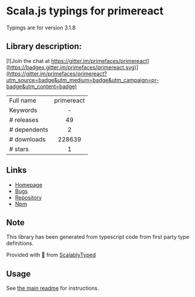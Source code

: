 
# Scala.js typings for primereact

Typings are for version 3.1.8

## Library description:
[![Join the chat at https://gitter.im/primefaces/primereact](https://badges.gitter.im/primefaces/primereact.svg)](https://gitter.im/primefaces/primereact?utm_source=badge&utm_medium=badge&utm_campaign=pr-badge&utm_content=badge)

|                    |                 |
| ------------------ | :-------------: |
| Full name          | primereact |
| Keywords           | - |
| # releases         | 49 |
| # dependents       | 2 |
| # downloads        | 228639 |
| # stars            | 1 |

## Links
- [Homepage](https://github.com/primefaces/primereact#readme)
- [Bugs](https://github.com/primefaces/primereact/issues)
- [Repository](https://github.com/primefaces/primereact)
- [Npm](https://www.npmjs.com/package/primereact)
    


## Note
This library has been generated from typescript code from first party type definitions.

Provided with :purple_heart: from [ScalablyTyped](https://github.com/oyvindberg/ScalablyTyped)

## Usage
See [the main readme](../../readme.md) for instructions.


